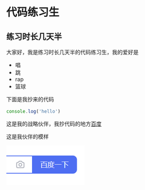 # 代码练习生
## 练习时长几天半

大家好，我是练习时长几天半的代码练习生，我的爱好是

* 唱
* 跳
* rap
* 篮球

下面是我抄来的代码

```javascript
console.log('hello')
```

这是我的战略伙伴，我抄代码的地方[百度](https://www.baidu.com)

这是我伙伴的模样

![百度一下](百度一下.png)